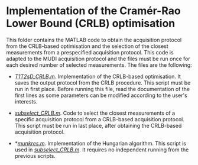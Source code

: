 # Implementation of the Cramér-Rao Lower Bound (CRLB) optimisation
This folder contains the MATLAB code to obtain the acquisition protocol from the CRLB-based optimisation and the selection of the closest measurements from a prespecified acquisition protocol. This code is adapted to the MUDI acquisition protocol and the files must be run once for each desired number of selected measurements. The files are the following:

* [*T1T2sD_CRLB.m*](https://github.com/aplanchu/ZEBRA-CA/tree/main/CRLB_code/T1T2sD_CRLB.m). Implementation of the CRLB-based optimisation. It saves the output protocol from the CRLB procedure. This script must be run in first place. Before running this file, read the documentation of the first lines as some parameters can be modified according to the user's interests.

* [*subselect_CRLB.m*](https://github.com/aplanchu/ZEBRA-CA/tree/main/CRLB_code/subselect_CRLB.m). Code to select the closest measurements of a specific acquisition protocol from a CRLB-based acquisition protocol. This script must be run in last place, after obtaining the CRLB-based acquisition protocol.

* *[*munkres.m*](https://github.com/aplanchu/ZEBRA-CA/tree/main/CRLB_code/munkres.m). Implementation of the Hungarian algorithm. This script is used in [*subselect_CRLB.m*](https://github.com/aplanchu/ZEBRA-CA/tree/main/CRLB_code/subselect_CRLB.m). It requires no independent running from the previous scripts.
